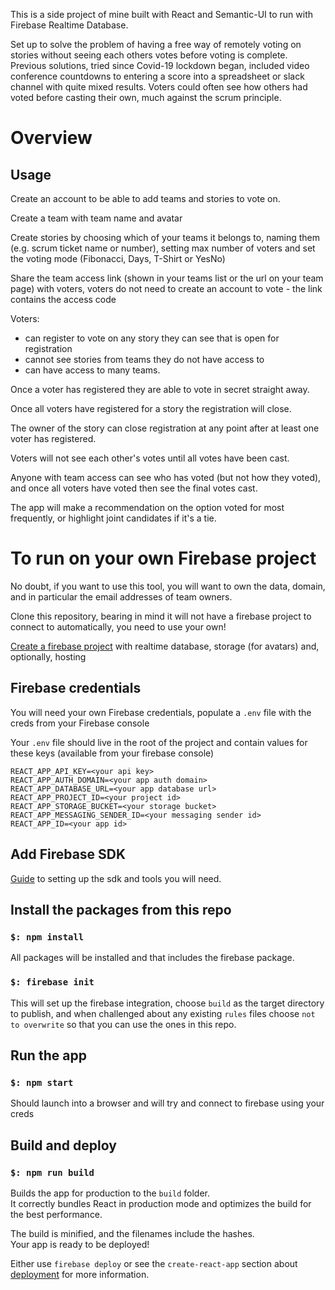 This is a side project of mine built with React and Semantic-UI to run with Firebase Realtime Database.

Set up to solve the problem of having a free way of remotely voting on stories without seeing each others votes before 
voting is complete. Previous solutions, tried since Covid-19 lockdown began, included video conference countdowns to entering a score into a spreadsheet or slack channel with quite mixed results. Voters could often see how others had voted before casting their own, much against the scrum principle.

# Overview

## Usage

Create an account to be able to add teams and stories to vote on. 

Create a team with team name and avatar

Create stories by choosing which of your teams it belongs to, naming them (e.g. scrum ticket name or number), 
setting max number of voters and set the voting mode (Fibonacci, Days, T-Shirt or YesNo)

Share the team access link (shown in your teams list or the url on your team page) with voters, 
voters do not need to create an account to vote - the link contains the access code

Voters:

* can register to vote on any story they can see that is open for registration
* cannot see stories from teams they do not have access to
* can have access to many teams.

Once a voter has registered they are able to vote in secret straight away.

Once all voters have registered for a story the registration will close.

The owner of the story can close registration at any point after at least one voter has registered.

Voters will not see each other's votes until all votes have been cast.

Anyone with team access can see who has voted (but not how they voted), and once all voters have voted then see the 
final votes cast.

The app will make a recommendation on the option voted for most frequently, or highlight joint candidates if it's a tie.

# To run on your own Firebase project

No doubt, if you want to use this tool, you will want to own the data, domain, and in particular the email addresses of 
team owners. 

Clone this repository, bearing in mind it will not have a firebase project to connect to automatically, you need to use 
your own!

[Create a firebase project](https://firebase.google.com/) with realtime database, storage (for avatars) and, optionally, 
hosting

## Firebase credentials

You will need your own Firebase credentials, populate a `.env` file with the creds from your Firebase console

Your `.env` file should live in the root of the project and contain values for these keys (available from your firebase 
console)

    REACT_APP_API_KEY=<your api key>
    REACT_APP_AUTH_DOMAIN=<your app auth domain>
    REACT_APP_DATABASE_URL=<your app database url>
    REACT_APP_PROJECT_ID=<your project id>
    REACT_APP_STORAGE_BUCKET=<your storage bucket>
    REACT_APP_MESSAGING_SENDER_ID=<your messaging sender id>
    REACT_APP_ID=<your app id>

## Add Firebase SDK

[Guide](https://firebase.google.com/docs/web/setup) to setting up the sdk and tools you will need.

## Install the packages from this repo

### `$: npm install`

All packages will be installed and that includes the firebase package.

### `$: firebase init`

This will set up the firebase integration, choose `build` as the target directory to publish, and when challenged about 
any existing `rules` files choose `not to overwrite` so that you can use the ones in this repo.

## Run the app

### `$: npm start`

Should launch into a browser and will try and connect to firebase using your creds

## Build and deploy

### `$: npm run build`

Builds the app for production to the `build` folder.<br />
It correctly bundles React in production mode and optimizes the build for the best performance.

The build is minified, and the filenames include the hashes.<br />
Your app is ready to be deployed!

Either use `firebase deploy` or see the `create-react-app` section about 
[deployment](https://facebook.github.io/create-react-app/docs/deployment) for more information.
